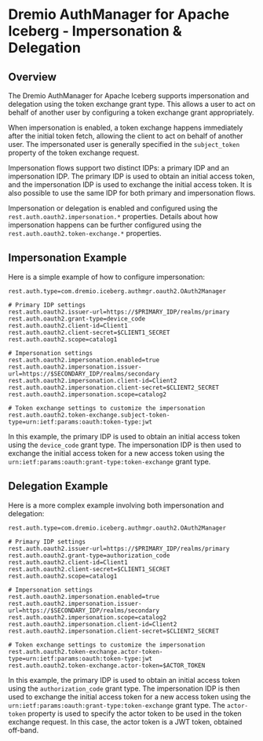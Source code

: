 <!--
Copyright (C) 2025 Dremio Corporation

Licensed under the Apache License, Version 2.0 (the "License");
you may not use this file except in compliance with the License.
You may obtain a copy of the License at

    http://www.apache.org/licenses/LICENSE-2.0

Unless required by applicable law or agreed to in writing, software
distributed under the License is distributed on an "AS IS" BASIS,
WITHOUT WARRANTIES OR CONDITIONS OF ANY KIND, either express or implied.
See the License for the specific language governing permissions and
limitations under the License.
-->
# Dremio AuthManager for Apache Iceberg - Impersonation & Delegation

## Overview

The Dremio AuthManager for Apache Iceberg supports impersonation and delegation using the
token exchange grant type. This allows a user to act on behalf of another user by
configuring a token exchange grant appropriately. 

When impersonation is enabled, a token exchange happens immediately after the initial token fetch,
allowing the client to act on behalf of another user. The impersonated user is generally specified
in the `subject_token` property of the token exchange request.

Impersonation flows support two distinct IDPs: a primary IDP and an impersonation IDP. The primary
IDP is used to obtain an initial access token, and the impersonation IDP is used to exchange the
initial access token. It is also possible to use the same IDP for both primary and impersonation
flows.

Impersonation or delegation is enabled and configured using the `rest.auth.oauth2.impersonation.*`
properties. Details about how impersonation happens can be further configured using the
`rest.auth.oauth2.token-exchange.*` properties.

## Impersonation Example

Here is a simple example of how to configure impersonation:

```properties
rest.auth.type=com.dremio.iceberg.authmgr.oauth2.OAuth2Manager

# Primary IDP settings
rest.auth.oauth2.issuer-url=https://$PRIMARY_IDP/realms/primary
rest.auth.oauth2.grant-type=device_code
rest.auth.oauth2.client-id=Client1
rest.auth.oauth2.client-secret=$CLIENT1_SECRET
rest.auth.oauth2.scope=catalog1

# Impersonation settings
rest.auth.oauth2.impersonation.enabled=true
rest.auth.oauth2.impersonation.issuer-url=https://$SECONDARY_IDP/realms/secondary
rest.auth.oauth2.impersonation.client-id=Client2
rest.auth.oauth2.impersonation.client-secret=$CLIENT2_SECRET
rest.auth.oauth2.impersonation.scope=catalog2

# Token exchange settings to customize the impersonation
rest.auth.oauth2.token-exchange.subject-token-type=urn:ietf:params:oauth:token-type:jwt
```

In this example, the primary IDP is used to obtain an initial access token using the
`device_code` grant type. The impersonation IDP is then used to exchange the initial access token
for a new access token using the `urn:ietf:params:oauth:grant-type:token-exchange` grant type.

## Delegation Example

Here is a more complex example involving both impersonation and delegation:

```properties
rest.auth.type=com.dremio.iceberg.authmgr.oauth2.OAuth2Manager

# Primary IDP settings
rest.auth.oauth2.issuer-url=https://$PRIMARY_IDP/realms/primary
rest.auth.oauth2.grant-type=authorization_code
rest.auth.oauth2.client-id=Client1
rest.auth.oauth2.client-secret=$CLIENT1_SECRET
rest.auth.oauth2.scope=catalog1

# Impersonation settings
rest.auth.oauth2.impersonation.enabled=true
rest.auth.oauth2.impersonation.issuer-url=https://$SECONDARY_IDP/realms/secondary
rest.auth.oauth2.impersonation.scope=catalog2
rest.auth.oauth2.impersonation.client-id=Client2
rest.auth.oauth2.impersonation.client-secret=$CLIENT2_SECRET

# Token exchange settings to customize the impersonation
rest.auth.oauth2.token-exchange.actor-token-type=urn:ietf:params:oauth:token-type:jwt
rest.auth.oauth2.token-exchange.actor-token=$ACTOR_TOKEN
```

In this example, the primary IDP is used to obtain an initial access token using the
`authorization_code` grant type. The impersonation IDP is then used to exchange the initial access
token for a new access token using the `urn:ietf:params:oauth:grant-type:token-exchange` grant type.
The `actor-token` property is used to specify the actor token to be used in the token exchange
request. In this case, the actor token is a JWT token, obtained off-band.

